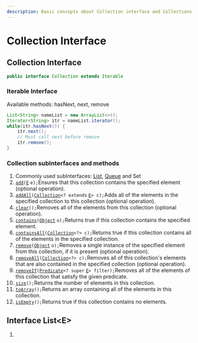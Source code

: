 ```yaml
---
description: Basic concepts about Collection interface and Collections
---
```


# Collection Interface

## Collection Interface

```java
public interface Collection extends Iterable
```

### Iterable Interface

Available methods: hasNext, next, remove

```java
List<String> nameList = new ArrayList<>();
Iterator<String> itr = nameList.iterator();
while(itr.hasNext()) {
	itr.next();
	// Must call next before remove
	itr.remove();
}
```

### Collection subInterfaces and methods

1. Commonly used subInterfaces: [List](https://interviewprepspace.gitbook.io/project/~/edit/drafts/-LUNMZGQAZaD5Ap8yYw1/common-apis/common-apis-2/collection-interface/list-interface), [Queue](https://interviewprepspace.gitbook.io/project/~/edit/drafts/-LUNMZGQAZaD5Ap8yYw1/common-apis/common-apis-2/collection-interface/queue-interface) and Set
2.  [`add`](https://docs.oracle.com/javase/8/docs/api/java/util/Collection.html#add-E-)`(`[`E`](https://docs.oracle.com/javase/8/docs/api/java/util/Collection.html) `e);`Ensures that this collection contains the specified element \(optional operation\).
3.  [`addAll`](https://docs.oracle.com/javase/8/docs/api/java/util/Collection.html#addAll-java.util.Collection-)`(`[`Collection`](https://docs.oracle.com/javase/8/docs/api/java/util/Collection.html)`<? extends` [`E`](https://docs.oracle.com/javase/8/docs/api/java/util/Collection.html)`> c);`Adds all of the elements in the specified collection to this collection \(optional operation\).
4.  [`clear`](https://docs.oracle.com/javase/8/docs/api/java/util/Collection.html#clear--)`();`Removes all of the elements from this collection \(optional operation\).
5.  [`contains`](https://docs.oracle.com/javase/8/docs/api/java/util/Collection.html#contains-java.lang.Object-)`(`[`Object`](https://docs.oracle.com/javase/8/docs/api/java/lang/Object.html) `o);`Returns true if this collection contains the specified element.
6.  [`containsAll`](https://docs.oracle.com/javase/8/docs/api/java/util/Collection.html#containsAll-java.util.Collection-)`(`[`Collection`](https://docs.oracle.com/javase/8/docs/api/java/util/Collection.html)`<?> c);`Returns true if this collection contains all of the elements in the specified collection.
7.  [`remove`](https://docs.oracle.com/javase/8/docs/api/java/util/Collection.html#remove-java.lang.Object-)`(`[`Object`](https://docs.oracle.com/javase/8/docs/api/java/lang/Object.html) `o);`Removes a single instance of the specified element from this collection, if it is present \(optional operation\).
8.  [`removeAll`](https://docs.oracle.com/javase/8/docs/api/java/util/Collection.html#removeAll-java.util.Collection-)`(`[`Collection`](https://docs.oracle.com/javase/8/docs/api/java/util/Collection.html)`<?> c);`Removes all of this collection's elements that are also contained in the specified collection \(optional operation\).
9.  [`removeIf`](https://docs.oracle.com/javase/8/docs/api/java/util/Collection.html#removeIf-java.util.function.Predicate-)`(`[`Predicate`](https://docs.oracle.com/javase/8/docs/api/java/util/function/Predicate.html)`<? super` [`E`](https://docs.oracle.com/javase/8/docs/api/java/util/Collection.html)`> filter);`Removes all of the elements of this collection that satisfy the given predicate.
10.  [`size`](https://docs.oracle.com/javase/8/docs/api/java/util/Collection.html#size--)`();`Returns the number of elements in this collection.
11.  [`toArray`](https://docs.oracle.com/javase/8/docs/api/java/util/Collection.html#toArray--)`();`Returns an array containing all of the elements in this collection.
12.  [`isEmpty`](https://docs.oracle.com/javase/8/docs/api/java/util/Collection.html#isEmpty--)`();`Returns true if this collection contains no elements.

## Interface List&lt;E&gt; 



1. 
